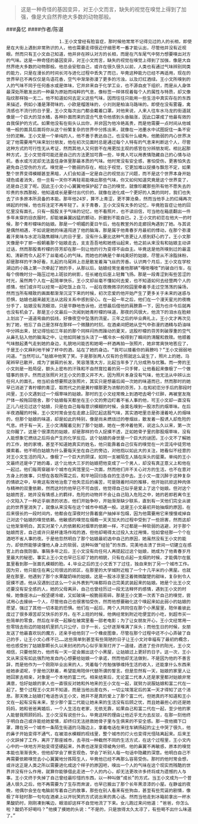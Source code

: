 > 这是一种奇怪的基因变异，对王小文而言，缺失的视觉在嗅觉上得到了加强，像是大自然界绝大多数的动物那般。

###鼻忆
####作者/陈谌

						1.王小文曾经有脸盲症，那时候他常常不记得见过的人的长相，即使是在大街上遇到非常熟识的人，他也需要走得很近仔细思考一番才能认出，尽管他并没有近视眼。然而只有王小文自己知道，他并非在辨认对方的长相，而是在汽车尾气中努力想要嗅出对方的气味。这是一种奇怪的基因变异，对王小文而言，缺失的视觉在嗅觉上得到了加强，像是大自然界绝大多数的动物那般。他总会安慰自己，或许在很久很久以前，人类也有通过气味辨别同类的能力，只是在漫长的时间长河与进化过程中丢失了而已，毕竟这种能力已经不再适用，现在的世界早已不再仅仅是鸟语花香，空气中渐渐弥漫了更多的污浊，以及灯红酒绿。王小文所嗅到的人的气味不同于任何香水或是体味，它并非来自于化学工业，也不源自皮下组织，而是从人身体最深处所散发出的一种最为原始而纯粹的气息，像标签一样体现着每个人的属性与特质，却又像指纹那样独一无二。他不知道如何去定义这些气味，因而往往只能用一些生活中真实存在的东西来描述，例如小潘是薄荷味的，小欧是榴莲味的，小刘则是柏油马路味的。即使在没有雾霾，禽流感也不流行的日子里，王小文每次出门都会戴着口罩。对他来说，人来人往车水马龙的街道就像是一个巨大的泔水桶，各种扑面而来的混合气息令他感到头昏脑涨，因此口罩成了他最有效的自我保护的方式。如果他没有在街头认出你，并非因为他冷艳高贵，而是他需要一点时间从他城墙一般的面具后面将你从这个纷繁复杂的世界中分拣出来，就像在一池墨水中试图捉住一条不安分的泥鳅。王小文是一个单纯的人，他不善于表达自己，也没有什么棱角，他脆弱的内心世界决定了他需要用气味来划分朋友，他在初次见面时总是通过每个人特有的气息来判断这个人，尽管这种方式的可行性无从考证，然而其他人又何尝不在用更加主观的感官在分辨朋友呢。相比起那种方式，王小文觉得可能还是自己的方法更加可靠一些，毕竟人可以用表情隐藏自己的心情与动机，香水或污泥却无法盖住身体里那最本质的气味。他时常没有安全感，害怕受伤，更害怕失去避免自己受伤的方式。嗅觉是一个脆弱的存在，相比于视觉，它更加难以捉摸与飘忽不定，如果整个世界变得模糊甚至黑暗，人们会知道一定是自己的视觉出了问题，而不是这个世界本身开始褪色或者消失，但一旦有一天你不再轻易能嗅出那些气味，你又如何知道究竟是这个世界变了，还是自己变了呢。因此王小文小心翼翼地保护起了自己的嗅觉，就像珍藏那些所有他不愿失去的珍贵的东西那般，他知道成长是要付出代价的，就像在进化成一个更好的人类的同时，我们也失去了许多原本所具备的本能。那年他24岁，算不上青涩，更不算沧桑，然而当他手上的红绳再次绑起的时候，他也将注定不再年轻了。关于青春，王小文没有太多的记忆，毕竟脸盲症让他的回忆里没有面孔，只有一股股关于气味的记忆，他不看照片，也不读旧信，可当他在箱底翻出一件多年未穿的旧衣服时，却能被鼻翼凶猛的颤动，折磨到不能自已。2.王小文的初恋在他大一的时候，那个青柠檬味的姑娘。那是一个明媚的夏日午后，他在教室外的走廊拐角遇到了她。与其说是偶然相遇，不如说是她的味道闯进了他的脑海，那是属于他青春岁月最初的悸动，在那个弥漫着汗臭味与水泥马路焦糊味儿的日子里，没有什么要比这种气息更让人感到舒心的了。王小文那天像是中了邪一般朝着那个姑娘走去，支支吾吾地和她搭讪起来，他之前从来没有和姑娘主动讲过话，然而那股青柠檬的芬芳却在那一刻让他的行为变得不由自主。毕竟这是他所嗅到过的最温和、清新而令人起不了丝毫戒心的气味。而她也的确是个单纯美好的姑娘，尽管从不涂脂抹粉，却是那样的干净好看，扎起的马尾辫上总是散发着海飞丝的芳香。认识两个月后，王小文在学校湖边的小路上第一次牵起了她的手，从那以后，姑娘经常坐着他那辆“嘎吱嘎吱”的破自行车，在每个傍晚时分一路压过地上斑驳的树影，任长裙在后座上轻舞飞扬。那是一段青涩到有些苦涩的时光，虽然两个人在一起简单快乐，王小文却丝毫不懂如何去爱，也不知道如何去经营两个人的感情，他们或许可以经常一起吃饭上自习，一起在夜晚微凉的校园里牵着手走过空荡荡的操场，然而当所有精致的画面都渐渐沉淀下来的时候，初次恋爱的他开始产生了更多关于未来的迷惑与恐惧，姑娘也越来越无法从这段关系中感到安心。在一起一年之后，他们在一个漫天星光的夜晚分手了，姑娘没有流眼泪，只是平静地告诉他，还想最后借他的肩膀靠一下，因为也许今后就再也没有机会了。那是王小文最后一次闻到她青柠檬的味道，那夜的风很大，他流下的泪水在脸颊上划出了一道道弯曲的弧线，好像夜空中坠落的流星。三年之后的毕业典礼上，王小文才再次见到了她，他忘了自己是怎样在那样一个微醺的时刻，在酒桌间把她从空气中弥漫的酒精与奶油味中分辨出来，犹记得恰如三年前的那个同样闷热而躁动的夏天，这股柠檬的芬芳刺破厚重的空气从鼻孔钻入他的脑海之中，让他如同被当头浇了一桶冷水一般得到了瞬间的清醒和救赎。他顺着气味鼓起勇气走到她的身边，礼貌地问能否和她喝一杯酒再拍一张照片，她非常爽快地答应了，于是王小文麻利地干掉了杯中的酒，站在了她的身边。“我可以搂着你的肩膀吗？”王小文弱弱地问道。“当然可以。”姑娘冲他笑了笑。于是那张两人仅有的合照就这么诞生了，照片上的她，马尾辫早已散开，成为了披肩的长发，笑容落落大方，比起当年多了几分成熟与优雅。而一旁的王小文则是一脸局促，额头上密布的汗珠和不自然耷拉着的另一只手臂，让他看起来像极了一个做错事的孩子。然而这张照片对王小文的意义并不大，因为照片本身没有气味，他无法从中辨认出任何人的面孔，他当初会想要照这张照片，其实只是想最后闻一次她的味道而已，然而那时的她早已消逝了青柠檬的青涩，取而代之的是黄柠檬那更为浓郁的芬芳。3.在和初恋分手后的那段时间里，王小文遇到过一个烟草味的姑娘。那时的王小文经常晚上到酒吧去喝个烂醉，再被室友拖尸体一般拖回宿舍，那个姑娘每天都坐在王小文的旁边盯着不省人事的他，可王小文却一直没有正儿八经见过这个姑娘，只是在自己每每意识模糊的时候，会莫名嗅到一股浓烈的烟草味。在后半夜酒醒的时候，王小文时常会坐在走廊上回忆起这股气味，其实酒吧里总是弥漫着呛人的烟味的，但那个姑娘的味道，却是如此的特别，像是尚未燃烧过的卷烟丝，散发着一股诱人却危险的气息。终于有一天，王小文清醒着见到了那个姑娘，她在一旁冲着他笑，说这么久以来，第一次见你醒了。这是个很漂亮的姑娘，却是那样的令人捉摸不透，正如她骨子里的那股烟草味，没有人能想象它燃烧之后将会产生的化学反应。这个姑娘的身世是一个巨大的谜团，王小文不了解她的工作，她的家境，甚至不知道她真实的姓名，他只能靠着自己仅有的嗅觉在一片混沌中徒劳地摸索着。他不明白姑娘为什么要每天坐在自己的旁边，对他抱以如此大的关注，她看似不经意的对王小文生活的闯入，像极了一个巨大的阴谋，如同一支被陌生人插在床头的罂粟。单纯的王小文最终还是中了她的毒，这个比他大三岁的姑娘把他变成了一个男人，却没有真正意义上和他在一起过。他们每周穿越半个城市在宾馆里见一次面，然而他们并不关心对方的生活，也不在意对方身上的故事，只想在各取所需之后，和平地回归各自的生活中去。王小文一度沉醉于这种复杂的情欲之中，毕竟这有效地治愈了他失恋后的痛苦，可是随着时间的推移，他开始抗拒这种肉体与精神的双重依赖，然而这时的他早已不可自拔，他觉得自己似乎是爱上了这个姑娘。但对这个姑娘而言，她并没有情感上的羁绊，危险的动物并不会让自己陷入危险之中，她的若即若离令王小文陷入了一种近乎崩溃的状态，他们开始争吵，开始渐渐缺少联系，直到有一天他们完全从彼此的世界里消失了，就像从来没有在这个城市中相遇一般。这是王小文最初开始抽烟的原因，在后来很长的一段时间内，他都会在深夜时分靠着窗户抽掉半包烟，因为他需要用它来慢慢戒掉自己对这个姑娘的嗅觉依赖。他敏感的嗅觉在烟瘾一天天加大的过程中受到了一些损害，然而这却让他渐渐明白，其实对某个人的依赖和对烟草的依赖一样，不过都是一种软弱的逃避，对于那个姑娘而言，自己或许只是杯逢场作戏的酒，但他却喝得太过投入太过用情，恰如曾经那一个个在酒吧不省人事的夜。于是他忽然明白了那个姑娘最初选中自己的原因，她虽然没有王小文的能力，却依然能够读懂他人身上的软弱，这种叫做“经验”的东西，完美地击溃了世间一切建立在感官上的自我防御。事隔多年之后，王小文没有向任何人再提起过这个姑娘，她成为了他青春岁月里最大的秘密。事实上王小文也早已忘却了她的相貌，只有在点起一支烟的时候，才能偶尔在氤氲里看到那一张面孔模糊的脸。4.毕业之后的王小文丢下了过往，独自来到了另一个城市工作。因为穷，他只能住在离公司很远的郊区，在那里的大学城附近租了一个十几平米的小黑屋。也就是在那里，他遇到了那个水果酸奶味的姑娘。这是一股冰凉里泛着微微酸楚的甜味，复杂到令人捉摸不透，他从没遇到过这么一个从外表到气味都将自己完美武装起来的姑娘。她是个比王小文还要没有安全感的人，她的父母离异，自己也曾经历过一段无法释怀的感情，遇到王小文的时候，她像座冰山一般坚硬冷峻，又如玻璃一般脆弱易碎。那是王小文第一次丢下自己的嗅觉，尝试用心去接纳一个人，尽管他自己也很害怕受伤，然而他想要融化这个嗅起来如此弱小的姑娘的愿望，强过了其他一切本能的恐惧。他们在一起后，两个人共同住在那个小黑屋里，陪伴着彼此度过了很多艰苦却又快乐的岁月。在不上班的时候，他俩经常到附近吃便宜的小吃，到超市买一些简单的零食，然后在半夜一起躲在被窝里看一部老电影；为了让女朋友开心，王小文经常用一些零钱去街边的娃娃机里抓几只公仔，日子一长，公仔逐渐堆满了床头；而他生日的时候，女朋友送了他最喜欢玩的魔方，还亲手给他刻了一个橡皮图章，尽管在那个过程中还不小心弄破了自己的手，让王小文心疼不已……这些简单到甚至有些简陋的日子让王小文对幸福有了最初的概念，他也感受到了姑娘那颗长久以来封闭的内心似乎渐渐打开了一道缝，透进了些许的阳光，王小文相信，只要他努力，他终有一天一定会搬出这个小黑屋，让姑娘过上更好的日子。这一次，王小文从来没有如此强烈地发自内心想要给姑娘一个承诺，然而他却无法做到，不是因为他的不善言辞，而是他作为一个刚刚毕业出来的人，凭着每个月勉强够维持生活的收入，还能拿什么东西来给她承诺呢，于是他沉默着，希望能用陪伴代替所谓的誓言。但是忽然有一天，姑娘的家里人让她回家去相亲，对象是一个本地的富二代。相亲结束后，无论富二代本人还是家里都对姑娘非常满意，恰好姑娘的家人也一直很反对她和外地来的王小文在一起，就努力说服姑娘和富二代在一起了。整个过程王小文并不知道，而是当他出差在外，一切尘埃落定后的某一天才得知了这个消息。那天晚上姑娘打电话告诉王小文，她并不是真的爱上了那个富二代，但她真的不知道和王小文在一起有没有未来，至少那个富二代能让她未来的生活没有后顾之忧，而且她最担心的还是她妈妈，她和爸爸离婚后，一个人生活在老家，无依无靠，如果自己和富二代在一起，至少他的家人能替我照顾妈妈。王小文没有说些什么，毕竟这样的理由让他近乎无力去反驳，在那一刻他终于明白自己或许能给她爱情，却终归无法拯救她骨子里与生俱来的不安全感。那一夜他摘下口罩，蹲在另一个城市一条陌生街道的马路边上，拿着电话在来往车辆扬起的尘土中哭了很久，他的鼻子开始变得不通气，在被泪水模糊的视线里，整个城市的灯火也变得光怪陆离起来。后来王小文辞掉了工作，离开了那座城市，去寻找一种截然不同的生活方式，在这个过程里，王小文内心中的一块地方开始变得坚硬起来，外表也逐渐变得棱角分明，他的鼻翼不再敏感，原本的嗅觉本能也渐渐丧失，但他却学会了察言观色，学会了听别人每一句话中隐藏的深意。他明白自己不再需要依赖嗅觉去小心翼翼地分拣陌生人，毕竟他已经不再那么容易受伤。那时的他时常会想，或许这正是人类之所以需要进化成这个样子的原因吧，嗅出一个人的气味在这个现实而残酷的世界并没有什么作用，就算你能够借此走进一个人的内心，却无法更改许多终将成为遗憾的人与事。王小文终于失掉了自己曾经最珍惜的东西，以一种叫做“成长”的方式。当王小文成为一个普通人很久之后，他不再需要为了生存而奔波，也早已搬出了那个长年黑漆漆的小屋。在静谧的夜晚，他偶尔会坐在电脑前写着自己的故事，那些在别人看来有些狗血，甚至有些荒诞的剧情，像极了年轻时那一句句在酒桌上以开玩笑的方式说出来的真心话。然而当他走到冰箱前拿出一杯水果酸奶时，刚刚凑到嘴边，眼泪却这样不自觉地流了下来。女儿跑过来问他道：“爸爸，你怎么啦？酸奶不好喝吗？”他摸了摸她的头说：“不是的，只是放得太久太凉了，有些喝不出什么味道了。”			  		